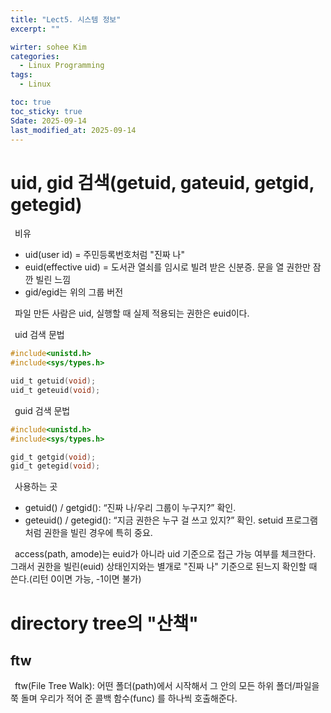 ```yaml
---
title: "Lect5. 시스템 정보"
excerpt: ""

wirter: sohee Kim
categories:
  - Linux Programming
tags:
  - Linux

toc: true
toc_sticky: true
Sdate: 2025-09-14
last_modified_at: 2025-09-14
---
```


uid, gid 검색(getuid, gateuid, getgid, getegid)
=====

&ensp;비유<br/>
* uid(user id) = 주민등록번호처럼 "진짜 나"
* euid(effective uid) = 도서관 열쇠를 임시로 빌려 받은 신분증. 문을 열 권한만 잠깐 빌린 느낌
* gid/egid는 위의 그룹 버전

&ensp;파일 만든 사람은 uid, 실행할 때 실제 적용되는 권한은 euid이다.<br/>


&ensp;uid 검색 문법<br/>
```c
#include<unistd.h>
#include<sys/types.h>

uid_t getuid(void);
uid_t geteuid(void);
```

&ensp;guid 검색 문법<br/>
```c
#include<unistd.h>
#include<sys/types.h>

gid_t getgid(void);
gid_t getegid(void);
```

&ensp;사용하는 곳<br/>
* getuid() / getgid(): “진짜 나/우리 그룹이 누구지?” 확인.
* geteuid() / getegid(): “지금 권한은 누구 걸 쓰고 있지?” 확인. setuid 프로그램처럼 권한을 빌린 경우에 특히 중요.

&ensp;access(path, amode)는 euid가 아니라 uid 기준으로 접근 가능 여부를 체크한다. 그래서 권한을 빌린(euid) 상태인지와는 별개로 "진짜 나" 기준으로 된느지 확인할 때 쓴다.(리턴 0이면 가능, -1이면 불가)<br/>

directory tree의 "산책"
=====

ftw
-----

&ensp;ftw(File Tree Walk): 어떤 폴더(path)에서 시작해서 그 안의 모든 하위 폴더/파일을 쭉 돌며 우리가 적어 준 콜백 함수(func) 를 하나씩 호출해준다.<br/>